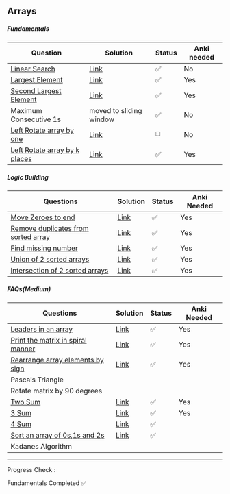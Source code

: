 ## Arrays

##### Fundamentals

| Question                                                     | Solution                                                     | Status | Anki needed |
| ------------------------------------------------------------ | ------------------------------------------------------------ | ------ | ----------- |
| [Linear Search](https://takeuforward.org/plus/data-structures-and-algorithm/arrays/fundamentals/linear-search/submissions) | [Link](https://github.com/SuvadeepMukherjee/dsa-to-do-sheet/blob/main/Arrays/Fundamentals/linear-search.js) | ✅      | No          |
| [Largest Element](https://www.geeksforgeeks.org/problems/largest-element-in-array4009/0?utm_source=youtube&utm_medium=collab_striver_ytdescription&utm_campaign=largest-element-in-array) | [Link](https://github.com/SuvadeepMukherjee/dsa-to-do-sheet/blob/main/Arrays/Fundamentals/largest-element.js) | ✅      | Yes         |
| [Second Largest Element](https://www.geeksforgeeks.org/problems/second-largest3735/1?utm_source=youtube&utm_medium=collab_striver_ytdescription&utm_campaign=second-largest) | [Link](https://github.com/SuvadeepMukherjee/dsa-to-do-sheet/blob/main/Arrays/Fundamentals/second-largest.js) | ✅      | Yes         |
| Maximum Consecutive 1s                                       | moved to sliding window                                      | ✅      | No          |
| [Left Rotate array by one](https://takeuforward.org/plus/data-structures-and-algorithm/arrays/fundamentals/left-rotate-array-by-one/submissions) | [Link]()                                                     | ◻️      | No          |
| [Left Rotate array by k places](https://www.geeksforgeeks.org/problems/rotate-array-by-n-elements-1587115621/1) | [Link](https://github.com/SuvadeepMukherjee/dsa-to-do-sheet/blob/main/Arrays/Fundamentals/left-rotate-array-by-k-places.js) | ✅      | Yes         |

##### Logic Building

| Questions                                                    | Solution                                                     | Status | Anki Needed |
| ------------------------------------------------------------ | ------------------------------------------------------------ | ------ | ----------- |
| [Move Zeroes to end](https://leetcode.com/problems/move-zeroes/description/) | [Link](https://github.com/SuvadeepMukherjee/dsa-to-do-sheet/blob/main/Arrays/arrays-index.md) | ✅      | Yes         |
| [Remove duplicates from sorted array](https://leetcode.com/problems/remove-duplicates-from-sorted-array/description/) | [Link](https://github.com/SuvadeepMukherjee/dsa-to-do-sheet/blob/main/Arrays/Logic%20Building/remove-duplicates-from-sorted-array.js) | ✅      | Yes         |
| [Find missing number](https://leetcode.com/problems/missing-number/description/) | [Link](https://github.com/SuvadeepMukherjee/dsa-to-do-sheet/blob/main/Arrays/Logic%20Building/find-missing-number.js) | ✅      | Yes         |
| [Union of 2 sorted arrays](https://www.geeksforgeeks.org/problems/union-of-two-sorted-arrays-1587115621/1) | [Link](https://github.com/SuvadeepMukherjee/dsa-to-do-sheet/blob/main/Arrays/Logic%20Building/union-of-2-sorted-ararys.js) | ✅      | Yes         |
| [Intersection of 2 sorted arrays](https://takeuforward.org/plus/data-structures-and-algorithm/arrays/logic-building/intersection-of-two-sorted-arrays/editorial) | [Link](https://github.com/SuvadeepMukherjee/dsa-to-do-sheet/blob/main/Arrays/Logic%20Building/intersection-of-2-sorted-arrays.js) | ✅      | Yes         |

##### FAQs(Medium)

| Questions                                                    | Solution                                                     | Status | Anki Needed |
| ------------------------------------------------------------ | ------------------------------------------------------------ | ------ | ----------- |
| [Leaders in an array](https://www.geeksforgeeks.org/problems/leaders-in-an-array-1587115620/1) | [Link](https://github.com/SuvadeepMukherjee/dsa-to-do-sheet/blob/main/Arrays/FAQs%20Medium/leaders-in-an-array.js) | ✅      | Yes         |
| [Print the matrix in spiral manner](https://leetcode.com/problems/spiral-matrix/description/) | [Link](https://github.com/SuvadeepMukherjee/dsa-to-do-sheet/blob/main/Arrays/FAQs%20Medium/spiral-matrix.js) | ✅      | Yes         |
| [Rearrange array elements by sign](https://leetcode.com/problems/rearrange-array-elements-by-sign/description/) | [Link](https://github.com/SuvadeepMukherjee/dsa-to-do-sheet/blob/main/Arrays/FAQs%20Medium/rearrange-array-elements-by-sign.js) | ✅      | Yes         |
| Pascals Triangle                                             |                                                              |        |             |
| Rotate matrix by 90 degrees                                  |                                                              |        |             |
| [Two Sum](https://leetcode.com/problems/two-sum/description/) | [Link](https://github.com/SuvadeepMukherjee/dsa-to-do-sheet/blob/main/Arrays/FAQs%20Medium/2-sum.js) | ✅      | Yes         |
| [3 Sum](https://leetcode.com/problems/3sum/description/)     | [Link]()                                                     | ✅      | Yes         |
| [4 Sum](https://leetcode.com/problems/4sum/submissions/1409286412/) | [Link](https://github.com/SuvadeepMukherjee/dsa-to-do-sheet/blob/main/Arrays/FAQs%20Medium/4-sum.js) | ✅      |             |
| [Sort an array of 0s,1s and 2s](https://www.geeksforgeeks.org/problems/sort-an-array-of-0s-1s-and-2s4231/1?itm_source=geeksforgeeks&itm_medium=article&itm_campaign=practice_card) | [Link](https://github.com/SuvadeepMukherjee/dsa-to-do-sheet/blob/main/Arrays/FAQs%20Medium/sort-arrays-of-0s-1s-2s.js) | ✅      |             |
| Kadanes Algorithm                                            |                                                              |        |             |





------

Progress Check : 

Fundamentals Completed ✅
